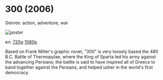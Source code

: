 # 300 (2006)

Genres: action, adventure, war

![poster](http://image.tmdb.org/t/p/w500/bYR8O1H1ZlME7Dm9ysfTYZnRDpw.jpg)

en:
  [720p](magnet:?xt=urn:btih:6CBEA9CFB673821C13994FC1C341FEFE2AD5990F&tr=udp://glotorrents.pw:6969/announce&tr=udp://tracker.opentrackr.org:1337/announce&tr=udp://torrent.gresille.org:80/announce&tr=udp://tracker.openbittorrent.com:80&tr=udp://tracker.coppersurfer.tk:6969&tr=udp://tracker.leechers-paradise.org:6969&tr=udp://p4p.arenabg.ch:1337&tr=udp://tracker.internetwarriors.net:1337)
  [1080p](magnet:?xt=urn:btih:B1DB84BF4442D8A3A1A666D8AEF6786D43FCE427&tr=udp://glotorrents.pw:6969/announce&tr=udp://tracker.opentrackr.org:1337/announce&tr=udp://torrent.gresille.org:80/announce&tr=udp://tracker.openbittorrent.com:80&tr=udp://tracker.coppersurfer.tk:6969&tr=udp://tracker.leechers-paradise.org:6969&tr=udp://p4p.arenabg.ch:1337&tr=udp://tracker.internetwarriors.net:1337)
  


Based on Frank Miller's graphic novel, "300" is very loosely based the 480 B.C. Battle of Thermopylae, where the King of Sparta led his army against the advancing Persians; the battle is said to have inspired all of Greece to band together against the Persians, and helped usher in the world's first democracy.